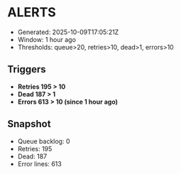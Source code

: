 # ALERTS

- Generated: 2025-10-09T17:05:21Z
- Window: 1 hour ago
- Thresholds: queue>20, retries>10, dead>1, errors>10

## Triggers
- **Retries 195 > 10**
- **Dead 187 > 1**
- **Errors 613 > 10 (since 1 hour ago)**

## Snapshot
- Queue backlog: 0
- Retries: 195
- Dead: 187
- Error lines: 613
